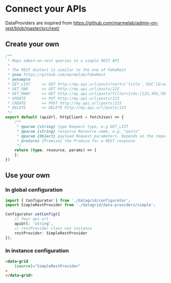 # Connect your APIs

DataProviders are inspired from https://github.com/marmelab/admin-on-rest/blob/master/src/rest/

## Create your own

```` ts
/**
 * Maps admin-on-rest queries to a simple REST API
 *
 * The REST dialect is similar to the one of FakeRest
 * @see https://github.com/marmelab/FakeRest
 * @example
 * GET_LIST     => GET http://my.api.url/posts?sort=['title','ASC']&range=[0, 24]
 * GET_ONE      => GET http://my.api.url/posts/123
 * GET_MANY     => GET http://my.api.url/posts?filter={ids:[123,456,789]}
 * UPDATE       => PUT http://my.api.url/posts/123
 * CREATE       => POST http://my.api.url/posts/123
 * DELETE       => DELETE http://my.api.url/posts/123
 */
export default (apiUrl, httpClient = fetchJson) => {
    /**
     * @param {string} type Request type, e.g GET_LIST
     * @param {string} resource Resource name, e.g. "posts"
     * @param {Object} payload Request parameters. Depends on the request type
     * @returns {Promise} the Promise for a REST response
     */
    return (type, resource, params) => {
    };
})
`````

## Use your own 

### In global configuration

```` ts
import { Configurator } from './datagrid/configurator';
import SimpleRestProvider from './datagrid/data-providers/simple';

Configurator.setConfig({
    // Your api url
    apiUrl: 'string',
    // restProvider class not instance
    restProvider: SimpleRestProvider
});
````

### In instance configuration

```` html
<data-grid
    [source]="SimpleRestProvider"
>
</data-grid>
````

